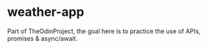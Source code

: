 # weather-app
Part of TheOdinProject, the goal here is to practice the use of APIs, promises &amp; async/await.
